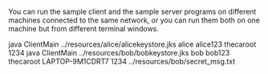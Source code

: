 You can run the sample client and the sample server programs on different machines connected to the same network, or you can run them both on one machine but from different terminal windows.

java ClientMain ../resources/alice/alicekeystore.jks alice alice123 thecaroot 1234
java ClientMain ../resources/bob/bobkeystore.jks bob bob123 thecaroot LAPTOP-9M1CDRT7 1234 ../resources/bob/secret_msg.txt
